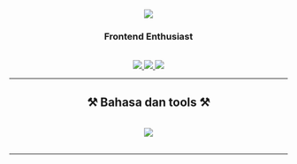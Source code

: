 


<h1 align="center">
    <img src="https://readme-typing-svg.herokuapp.com/?font=Righteous&size=35&center=true&vCenter=true&width=500&height=70&duration=4000&lines=Hi+semuaa..+👋;+saya+Reyhan+Maulana;+Rerey" />
</h1>

<h3 align="center">Frontend Enthusiast</h3>

<br/>


 
<div align="center"> 
  <a href="mailto:pedro.sales.muniz@gmail.com">
    <img src="https://img.shields.io/badge/Gmail-333333?style=for-the-badge&logo=gmail&logoColor=red" />
  </a>
  <a href="https://linkedin.com/in/pedro-sales-muniz" target="_blank">
    <img src="https://img.shields.io/badge/LinkedIn-0077B5?style=for-the-badge&logo=linkedin&logoColor=white" target="_blank" />
  </a>
  <a href="https://salesp07.github.io" target="_blank">
     <img src="https://img.shields.io/badge/Portfolio-FF5722?style=for-the-badge&logo=todoist&logoColor=white" target="_blank" /> <!-- sqlite, safari, google-chrome are other good icon options -->
  </a>
</div>

 <hr/>
 
<h2 align="center">⚒️ Bahasa dan tools ⚒️</h2>
<br/>
<div align="center">
    <img src="https://skillicons.dev/icons?i=react,react-native,bootstrap,html,css,vscode,php,github,figma,tailwind,git,nodejs,python,javascript,nextjs,mysql" />
    <br>
</div>

<br/>
<hr/>

